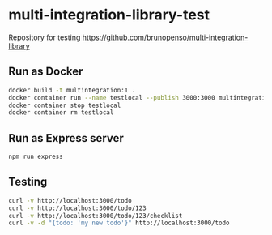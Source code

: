 # multi-integration-library-test

Repository for testing https://github.com/brunopenso/multi-integration-library

## Run as Docker

```bash
docker build -t multintegration:1 .
docker container run --name testlocal --publish 3000:3000 multintegration:1
docker container stop testlocal
docker container rm testlocal
```

## Run as Express server

```bash
npm run express
```

## Testing

```bash
curl -v http://localhost:3000/todo
curl -v http://localhost:3000/todo/123
curl -v http://localhost:3000/todo/123/checklist
curl -v -d "{todo: 'my new todo'}" http://localhost:3000/todo
```
